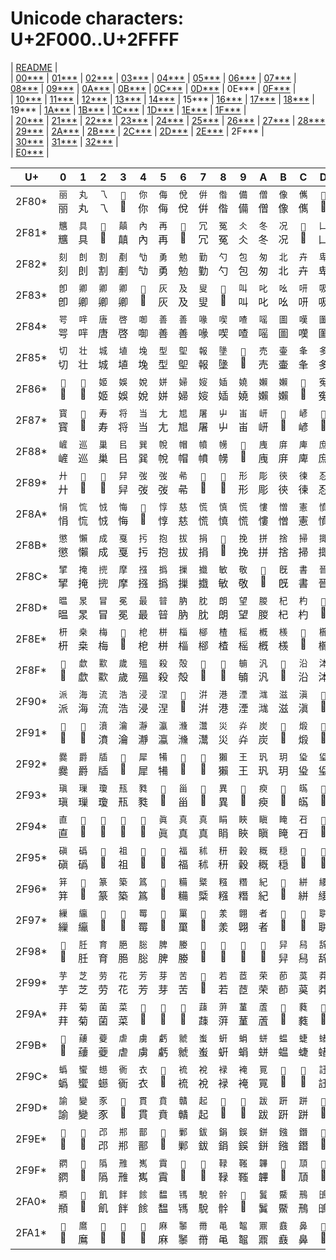 # Unicode characters: U+2F000..U+2FFFF

| [README](README.md) |\
| [00\*\*\*](00xxx.md) | [01\*\*\*](01xxx.md) | [02\*\*\*](02xxx.md) | [03\*\*\*](03xxx.md) | [04\*\*\*](04xxx.md) | [05\*\*\*](05xxx.md) | [06\*\*\*](06xxx.md) | [07\*\*\*](07xxx.md) | [08\*\*\*](08xxx.md) | [09\*\*\*](09xxx.md) | [0A\*\*\*](0Axxx.md) | [0B\*\*\*](0Bxxx.md) | [0C\*\*\*](0Cxxx.md) | [0D\*\*\*](0Dxxx.md) | 0E\*\*\* | [0F\*\*\*](0Fxxx.md) |\
| [10\*\*\*](10xxx.md) | [11\*\*\*](11xxx.md) | [12\*\*\*](12xxx.md) | [13\*\*\*](13xxx.md) | [14\*\*\*](14xxx.md) | 15\*\*\* | [16\*\*\*](16xxx.md) | [17\*\*\*](17xxx.md) | [18\*\*\*](18xxx.md) | 19\*\*\* | [1A\*\*\*](1Axxx.md) | [1B\*\*\*](1Bxxx.md) | [1C\*\*\*](1Cxxx.md) | [1D\*\*\*](1Dxxx.md) | [1E\*\*\*](1Exxx.md) | [1F\*\*\*](1Fxxx.md) |\
| [20\*\*\*](20xxx.md) | [21\*\*\*](21xxx.md) | [22\*\*\*](22xxx.md) | [23\*\*\*](23xxx.md) | [24\*\*\*](24xxx.md) | [25\*\*\*](25xxx.md) | [26\*\*\*](26xxx.md) | [27\*\*\*](27xxx.md) | [28\*\*\*](28xxx.md) | [29\*\*\*](29xxx.md) | [2A\*\*\*](2Axxx.md) | [2B\*\*\*](2Bxxx.md) | [2C\*\*\*](2Cxxx.md) | [2D\*\*\*](2Dxxx.md) | [2E\*\*\*](2Exxx.md) | 2F\*\*\* |\
| [30\*\*\*](30xxx.md) | [31\*\*\*](31xxx.md) | [32\*\*\*](32xxx.md) |\
| [E0\*\*\*](E0xxx.md) |

| U+ | 0 | 1 | 2 | 3 | 4 | 5 | 6 | 7 | 8 | 9 | A | B | C | D | E | F |
| - | :-: | :-: | :-: | :-: | :-: | :-: | :-: | :-: | :-: | :-: | :-: | :-: | :-: | :-: | :-: | :-: |
| 2F80\* | <span id="2F800" title="U+2F800 CJK COMPATIBILITY IDEOGRAPH-2F800, Lo">`丽`<br>丽</span> | <span id="2F801" title="U+2F801 CJK COMPATIBILITY IDEOGRAPH-2F801, Lo">`丸`<br>丸</span> | <span id="2F802" title="U+2F802 CJK COMPATIBILITY IDEOGRAPH-2F802, Lo">`乁`<br>乁</span> | <span id="2F803" title="U+2F803 CJK COMPATIBILITY IDEOGRAPH-2F803, Lo">`𠄢`<br>𠄢</span> | <span id="2F804" title="U+2F804 CJK COMPATIBILITY IDEOGRAPH-2F804, Lo">`你`<br>你</span> | <span id="2F805" title="U+2F805 CJK COMPATIBILITY IDEOGRAPH-2F805, Lo">`侮`<br>侮</span> | <span id="2F806" title="U+2F806 CJK COMPATIBILITY IDEOGRAPH-2F806, Lo">`侻`<br>侻</span> | <span id="2F807" title="U+2F807 CJK COMPATIBILITY IDEOGRAPH-2F807, Lo">`倂`<br>倂</span> | <span id="2F808" title="U+2F808 CJK COMPATIBILITY IDEOGRAPH-2F808, Lo">`偺`<br>偺</span> | <span id="2F809" title="U+2F809 CJK COMPATIBILITY IDEOGRAPH-2F809, Lo">`備`<br>備</span> | <span id="2F80A" title="U+2F80A CJK COMPATIBILITY IDEOGRAPH-2F80A, Lo">`僧`<br>僧</span> | <span id="2F80B" title="U+2F80B CJK COMPATIBILITY IDEOGRAPH-2F80B, Lo">`像`<br>像</span> | <span id="2F80C" title="U+2F80C CJK COMPATIBILITY IDEOGRAPH-2F80C, Lo">`㒞`<br>㒞</span> | <span id="2F80D" title="U+2F80D CJK COMPATIBILITY IDEOGRAPH-2F80D, Lo">`𠘺`<br>𠘺</span> | <span id="2F80E" title="U+2F80E CJK COMPATIBILITY IDEOGRAPH-2F80E, Lo">`免`<br>免</span> | <span id="2F80F" title="U+2F80F CJK COMPATIBILITY IDEOGRAPH-2F80F, Lo">`兔`<br>兔</span> |
| 2F81\* | <span id="2F810" title="U+2F810 CJK COMPATIBILITY IDEOGRAPH-2F810, Lo">`兤`<br>兤</span> | <span id="2F811" title="U+2F811 CJK COMPATIBILITY IDEOGRAPH-2F811, Lo">`具`<br>具</span> | <span id="2F812" title="U+2F812 CJK COMPATIBILITY IDEOGRAPH-2F812, Lo">`𠔜`<br>𠔜</span> | <span id="2F813" title="U+2F813 CJK COMPATIBILITY IDEOGRAPH-2F813, Lo">`㒹`<br>㒹</span> | <span id="2F814" title="U+2F814 CJK COMPATIBILITY IDEOGRAPH-2F814, Lo">`內`<br>內</span> | <span id="2F815" title="U+2F815 CJK COMPATIBILITY IDEOGRAPH-2F815, Lo">`再`<br>再</span> | <span id="2F816" title="U+2F816 CJK COMPATIBILITY IDEOGRAPH-2F816, Lo">`𠕋`<br>𠕋</span> | <span id="2F817" title="U+2F817 CJK COMPATIBILITY IDEOGRAPH-2F817, Lo">`冗`<br>冗</span> | <span id="2F818" title="U+2F818 CJK COMPATIBILITY IDEOGRAPH-2F818, Lo">`冤`<br>冤</span> | <span id="2F819" title="U+2F819 CJK COMPATIBILITY IDEOGRAPH-2F819, Lo">`仌`<br>仌</span> | <span id="2F81A" title="U+2F81A CJK COMPATIBILITY IDEOGRAPH-2F81A, Lo">`冬`<br>冬</span> | <span id="2F81B" title="U+2F81B CJK COMPATIBILITY IDEOGRAPH-2F81B, Lo">`况`<br>况</span> | <span id="2F81C" title="U+2F81C CJK COMPATIBILITY IDEOGRAPH-2F81C, Lo">`𩇟`<br>𩇟</span> | <span id="2F81D" title="U+2F81D CJK COMPATIBILITY IDEOGRAPH-2F81D, Lo">`凵`<br>凵</span> | <span id="2F81E" title="U+2F81E CJK COMPATIBILITY IDEOGRAPH-2F81E, Lo">`刃`<br>刃</span> | <span id="2F81F" title="U+2F81F CJK COMPATIBILITY IDEOGRAPH-2F81F, Lo">`㓟`<br>㓟</span> |
| 2F82\* | <span id="2F820" title="U+2F820 CJK COMPATIBILITY IDEOGRAPH-2F820, Lo">`刻`<br>刻</span> | <span id="2F821" title="U+2F821 CJK COMPATIBILITY IDEOGRAPH-2F821, Lo">`剆`<br>剆</span> | <span id="2F822" title="U+2F822 CJK COMPATIBILITY IDEOGRAPH-2F822, Lo">`割`<br>割</span> | <span id="2F823" title="U+2F823 CJK COMPATIBILITY IDEOGRAPH-2F823, Lo">`剷`<br>剷</span> | <span id="2F824" title="U+2F824 CJK COMPATIBILITY IDEOGRAPH-2F824, Lo">`㔕`<br>㔕</span> | <span id="2F825" title="U+2F825 CJK COMPATIBILITY IDEOGRAPH-2F825, Lo">`勇`<br>勇</span> | <span id="2F826" title="U+2F826 CJK COMPATIBILITY IDEOGRAPH-2F826, Lo">`勉`<br>勉</span> | <span id="2F827" title="U+2F827 CJK COMPATIBILITY IDEOGRAPH-2F827, Lo">`勤`<br>勤</span> | <span id="2F828" title="U+2F828 CJK COMPATIBILITY IDEOGRAPH-2F828, Lo">`勺`<br>勺</span> | <span id="2F829" title="U+2F829 CJK COMPATIBILITY IDEOGRAPH-2F829, Lo">`包`<br>包</span> | <span id="2F82A" title="U+2F82A CJK COMPATIBILITY IDEOGRAPH-2F82A, Lo">`匆`<br>匆</span> | <span id="2F82B" title="U+2F82B CJK COMPATIBILITY IDEOGRAPH-2F82B, Lo">`北`<br>北</span> | <span id="2F82C" title="U+2F82C CJK COMPATIBILITY IDEOGRAPH-2F82C, Lo">`卉`<br>卉</span> | <span id="2F82D" title="U+2F82D CJK COMPATIBILITY IDEOGRAPH-2F82D, Lo">`卑`<br>卑</span> | <span id="2F82E" title="U+2F82E CJK COMPATIBILITY IDEOGRAPH-2F82E, Lo">`博`<br>博</span> | <span id="2F82F" title="U+2F82F CJK COMPATIBILITY IDEOGRAPH-2F82F, Lo">`即`<br>即</span> |
| 2F83\* | <span id="2F830" title="U+2F830 CJK COMPATIBILITY IDEOGRAPH-2F830, Lo">`卽`<br>卽</span> | <span id="2F831" title="U+2F831 CJK COMPATIBILITY IDEOGRAPH-2F831, Lo">`卿`<br>卿</span> | <span id="2F832" title="U+2F832 CJK COMPATIBILITY IDEOGRAPH-2F832, Lo">`卿`<br>卿</span> | <span id="2F833" title="U+2F833 CJK COMPATIBILITY IDEOGRAPH-2F833, Lo">`卿`<br>卿</span> | <span id="2F834" title="U+2F834 CJK COMPATIBILITY IDEOGRAPH-2F834, Lo">`𠨬`<br>𠨬</span> | <span id="2F835" title="U+2F835 CJK COMPATIBILITY IDEOGRAPH-2F835, Lo">`灰`<br>灰</span> | <span id="2F836" title="U+2F836 CJK COMPATIBILITY IDEOGRAPH-2F836, Lo">`及`<br>及</span> | <span id="2F837" title="U+2F837 CJK COMPATIBILITY IDEOGRAPH-2F837, Lo">`叟`<br>叟</span> | <span id="2F838" title="U+2F838 CJK COMPATIBILITY IDEOGRAPH-2F838, Lo">`𠭣`<br>𠭣</span> | <span id="2F839" title="U+2F839 CJK COMPATIBILITY IDEOGRAPH-2F839, Lo">`叫`<br>叫</span> | <span id="2F83A" title="U+2F83A CJK COMPATIBILITY IDEOGRAPH-2F83A, Lo">`叱`<br>叱</span> | <span id="2F83B" title="U+2F83B CJK COMPATIBILITY IDEOGRAPH-2F83B, Lo">`吆`<br>吆</span> | <span id="2F83C" title="U+2F83C CJK COMPATIBILITY IDEOGRAPH-2F83C, Lo">`咞`<br>咞</span> | <span id="2F83D" title="U+2F83D CJK COMPATIBILITY IDEOGRAPH-2F83D, Lo">`吸`<br>吸</span> | <span id="2F83E" title="U+2F83E CJK COMPATIBILITY IDEOGRAPH-2F83E, Lo">`呈`<br>呈</span> | <span id="2F83F" title="U+2F83F CJK COMPATIBILITY IDEOGRAPH-2F83F, Lo">`周`<br>周</span> |
| 2F84\* | <span id="2F840" title="U+2F840 CJK COMPATIBILITY IDEOGRAPH-2F840, Lo">`咢`<br>咢</span> | <span id="2F841" title="U+2F841 CJK COMPATIBILITY IDEOGRAPH-2F841, Lo">`哶`<br>哶</span> | <span id="2F842" title="U+2F842 CJK COMPATIBILITY IDEOGRAPH-2F842, Lo">`唐`<br>唐</span> | <span id="2F843" title="U+2F843 CJK COMPATIBILITY IDEOGRAPH-2F843, Lo">`啓`<br>啓</span> | <span id="2F844" title="U+2F844 CJK COMPATIBILITY IDEOGRAPH-2F844, Lo">`啣`<br>啣</span> | <span id="2F845" title="U+2F845 CJK COMPATIBILITY IDEOGRAPH-2F845, Lo">`善`<br>善</span> | <span id="2F846" title="U+2F846 CJK COMPATIBILITY IDEOGRAPH-2F846, Lo">`善`<br>善</span> | <span id="2F847" title="U+2F847 CJK COMPATIBILITY IDEOGRAPH-2F847, Lo">`喙`<br>喙</span> | <span id="2F848" title="U+2F848 CJK COMPATIBILITY IDEOGRAPH-2F848, Lo">`喫`<br>喫</span> | <span id="2F849" title="U+2F849 CJK COMPATIBILITY IDEOGRAPH-2F849, Lo">`喳`<br>喳</span> | <span id="2F84A" title="U+2F84A CJK COMPATIBILITY IDEOGRAPH-2F84A, Lo">`嗂`<br>嗂</span> | <span id="2F84B" title="U+2F84B CJK COMPATIBILITY IDEOGRAPH-2F84B, Lo">`圖`<br>圖</span> | <span id="2F84C" title="U+2F84C CJK COMPATIBILITY IDEOGRAPH-2F84C, Lo">`嘆`<br>嘆</span> | <span id="2F84D" title="U+2F84D CJK COMPATIBILITY IDEOGRAPH-2F84D, Lo">`圗`<br>圗</span> | <span id="2F84E" title="U+2F84E CJK COMPATIBILITY IDEOGRAPH-2F84E, Lo">`噑`<br>噑</span> | <span id="2F84F" title="U+2F84F CJK COMPATIBILITY IDEOGRAPH-2F84F, Lo">`噴`<br>噴</span> |
| 2F85\* | <span id="2F850" title="U+2F850 CJK COMPATIBILITY IDEOGRAPH-2F850, Lo">`切`<br>切</span> | <span id="2F851" title="U+2F851 CJK COMPATIBILITY IDEOGRAPH-2F851, Lo">`壮`<br>壮</span> | <span id="2F852" title="U+2F852 CJK COMPATIBILITY IDEOGRAPH-2F852, Lo">`城`<br>城</span> | <span id="2F853" title="U+2F853 CJK COMPATIBILITY IDEOGRAPH-2F853, Lo">`埴`<br>埴</span> | <span id="2F854" title="U+2F854 CJK COMPATIBILITY IDEOGRAPH-2F854, Lo">`堍`<br>堍</span> | <span id="2F855" title="U+2F855 CJK COMPATIBILITY IDEOGRAPH-2F855, Lo">`型`<br>型</span> | <span id="2F856" title="U+2F856 CJK COMPATIBILITY IDEOGRAPH-2F856, Lo">`堲`<br>堲</span> | <span id="2F857" title="U+2F857 CJK COMPATIBILITY IDEOGRAPH-2F857, Lo">`報`<br>報</span> | <span id="2F858" title="U+2F858 CJK COMPATIBILITY IDEOGRAPH-2F858, Lo">`墬`<br>墬</span> | <span id="2F859" title="U+2F859 CJK COMPATIBILITY IDEOGRAPH-2F859, Lo">`𡓤`<br>𡓤</span> | <span id="2F85A" title="U+2F85A CJK COMPATIBILITY IDEOGRAPH-2F85A, Lo">`売`<br>売</span> | <span id="2F85B" title="U+2F85B CJK COMPATIBILITY IDEOGRAPH-2F85B, Lo">`壷`<br>壷</span> | <span id="2F85C" title="U+2F85C CJK COMPATIBILITY IDEOGRAPH-2F85C, Lo">`夆`<br>夆</span> | <span id="2F85D" title="U+2F85D CJK COMPATIBILITY IDEOGRAPH-2F85D, Lo">`多`<br>多</span> | <span id="2F85E" title="U+2F85E CJK COMPATIBILITY IDEOGRAPH-2F85E, Lo">`夢`<br>夢</span> | <span id="2F85F" title="U+2F85F CJK COMPATIBILITY IDEOGRAPH-2F85F, Lo">`奢`<br>奢</span> |
| 2F86\* | <span id="2F860" title="U+2F860 CJK COMPATIBILITY IDEOGRAPH-2F860, Lo">`𡚨`<br>𡚨</span> | <span id="2F861" title="U+2F861 CJK COMPATIBILITY IDEOGRAPH-2F861, Lo">`𡛪`<br>𡛪</span> | <span id="2F862" title="U+2F862 CJK COMPATIBILITY IDEOGRAPH-2F862, Lo">`姬`<br>姬</span> | <span id="2F863" title="U+2F863 CJK COMPATIBILITY IDEOGRAPH-2F863, Lo">`娛`<br>娛</span> | <span id="2F864" title="U+2F864 CJK COMPATIBILITY IDEOGRAPH-2F864, Lo">`娧`<br>娧</span> | <span id="2F865" title="U+2F865 CJK COMPATIBILITY IDEOGRAPH-2F865, Lo">`姘`<br>姘</span> | <span id="2F866" title="U+2F866 CJK COMPATIBILITY IDEOGRAPH-2F866, Lo">`婦`<br>婦</span> | <span id="2F867" title="U+2F867 CJK COMPATIBILITY IDEOGRAPH-2F867, Lo">`㛮`<br>㛮</span> | <span id="2F868" title="U+2F868 CJK COMPATIBILITY IDEOGRAPH-2F868, Lo">`㛼`<br>㛼</span> | <span id="2F869" title="U+2F869 CJK COMPATIBILITY IDEOGRAPH-2F869, Lo">`嬈`<br>嬈</span> | <span id="2F86A" title="U+2F86A CJK COMPATIBILITY IDEOGRAPH-2F86A, Lo">`嬾`<br>嬾</span> | <span id="2F86B" title="U+2F86B CJK COMPATIBILITY IDEOGRAPH-2F86B, Lo">`嬾`<br>嬾</span> | <span id="2F86C" title="U+2F86C CJK COMPATIBILITY IDEOGRAPH-2F86C, Lo">`𡧈`<br>𡧈</span> | <span id="2F86D" title="U+2F86D CJK COMPATIBILITY IDEOGRAPH-2F86D, Lo">`寃`<br>寃</span> | <span id="2F86E" title="U+2F86E CJK COMPATIBILITY IDEOGRAPH-2F86E, Lo">`寘`<br>寘</span> | <span id="2F86F" title="U+2F86F CJK COMPATIBILITY IDEOGRAPH-2F86F, Lo">`寧`<br>寧</span> |
| 2F87\* | <span id="2F870" title="U+2F870 CJK COMPATIBILITY IDEOGRAPH-2F870, Lo">`寳`<br>寳</span> | <span id="2F871" title="U+2F871 CJK COMPATIBILITY IDEOGRAPH-2F871, Lo">`𡬘`<br>𡬘</span> | <span id="2F872" title="U+2F872 CJK COMPATIBILITY IDEOGRAPH-2F872, Lo">`寿`<br>寿</span> | <span id="2F873" title="U+2F873 CJK COMPATIBILITY IDEOGRAPH-2F873, Lo">`将`<br>将</span> | <span id="2F874" title="U+2F874 CJK COMPATIBILITY IDEOGRAPH-2F874, Lo">`当`<br>当</span> | <span id="2F875" title="U+2F875 CJK COMPATIBILITY IDEOGRAPH-2F875, Lo">`尢`<br>尢</span> | <span id="2F876" title="U+2F876 CJK COMPATIBILITY IDEOGRAPH-2F876, Lo">`㞁`<br>㞁</span> | <span id="2F877" title="U+2F877 CJK COMPATIBILITY IDEOGRAPH-2F877, Lo">`屠`<br>屠</span> | <span id="2F878" title="U+2F878 CJK COMPATIBILITY IDEOGRAPH-2F878, Lo">`屮`<br>屮</span> | <span id="2F879" title="U+2F879 CJK COMPATIBILITY IDEOGRAPH-2F879, Lo">`峀`<br>峀</span> | <span id="2F87A" title="U+2F87A CJK COMPATIBILITY IDEOGRAPH-2F87A, Lo">`岍`<br>岍</span> | <span id="2F87B" title="U+2F87B CJK COMPATIBILITY IDEOGRAPH-2F87B, Lo">`𡷤`<br>𡷤</span> | <span id="2F87C" title="U+2F87C CJK COMPATIBILITY IDEOGRAPH-2F87C, Lo">`嵃`<br>嵃</span> | <span id="2F87D" title="U+2F87D CJK COMPATIBILITY IDEOGRAPH-2F87D, Lo">`𡷦`<br>𡷦</span> | <span id="2F87E" title="U+2F87E CJK COMPATIBILITY IDEOGRAPH-2F87E, Lo">`嵮`<br>嵮</span> | <span id="2F87F" title="U+2F87F CJK COMPATIBILITY IDEOGRAPH-2F87F, Lo">`嵫`<br>嵫</span> |
| 2F88\* | <span id="2F880" title="U+2F880 CJK COMPATIBILITY IDEOGRAPH-2F880, Lo">`嵼`<br>嵼</span> | <span id="2F881" title="U+2F881 CJK COMPATIBILITY IDEOGRAPH-2F881, Lo">`巡`<br>巡</span> | <span id="2F882" title="U+2F882 CJK COMPATIBILITY IDEOGRAPH-2F882, Lo">`巢`<br>巢</span> | <span id="2F883" title="U+2F883 CJK COMPATIBILITY IDEOGRAPH-2F883, Lo">`㠯`<br>㠯</span> | <span id="2F884" title="U+2F884 CJK COMPATIBILITY IDEOGRAPH-2F884, Lo">`巽`<br>巽</span> | <span id="2F885" title="U+2F885 CJK COMPATIBILITY IDEOGRAPH-2F885, Lo">`帨`<br>帨</span> | <span id="2F886" title="U+2F886 CJK COMPATIBILITY IDEOGRAPH-2F886, Lo">`帽`<br>帽</span> | <span id="2F887" title="U+2F887 CJK COMPATIBILITY IDEOGRAPH-2F887, Lo">`幩`<br>幩</span> | <span id="2F888" title="U+2F888 CJK COMPATIBILITY IDEOGRAPH-2F888, Lo">`㡢`<br>㡢</span> | <span id="2F889" title="U+2F889 CJK COMPATIBILITY IDEOGRAPH-2F889, Lo">`𢆃`<br>𢆃</span> | <span id="2F88A" title="U+2F88A CJK COMPATIBILITY IDEOGRAPH-2F88A, Lo">`㡼`<br>㡼</span> | <span id="2F88B" title="U+2F88B CJK COMPATIBILITY IDEOGRAPH-2F88B, Lo">`庰`<br>庰</span> | <span id="2F88C" title="U+2F88C CJK COMPATIBILITY IDEOGRAPH-2F88C, Lo">`庳`<br>庳</span> | <span id="2F88D" title="U+2F88D CJK COMPATIBILITY IDEOGRAPH-2F88D, Lo">`庶`<br>庶</span> | <span id="2F88E" title="U+2F88E CJK COMPATIBILITY IDEOGRAPH-2F88E, Lo">`廊`<br>廊</span> | <span id="2F88F" title="U+2F88F CJK COMPATIBILITY IDEOGRAPH-2F88F, Lo">`𪎒`<br>𪎒</span> |
| 2F89\* | <span id="2F890" title="U+2F890 CJK COMPATIBILITY IDEOGRAPH-2F890, Lo">`廾`<br>廾</span> | <span id="2F891" title="U+2F891 CJK COMPATIBILITY IDEOGRAPH-2F891, Lo">`𢌱`<br>𢌱</span> | <span id="2F892" title="U+2F892 CJK COMPATIBILITY IDEOGRAPH-2F892, Lo">`𢌱`<br>𢌱</span> | <span id="2F893" title="U+2F893 CJK COMPATIBILITY IDEOGRAPH-2F893, Lo">`舁`<br>舁</span> | <span id="2F894" title="U+2F894 CJK COMPATIBILITY IDEOGRAPH-2F894, Lo">`弢`<br>弢</span> | <span id="2F895" title="U+2F895 CJK COMPATIBILITY IDEOGRAPH-2F895, Lo">`弢`<br>弢</span> | <span id="2F896" title="U+2F896 CJK COMPATIBILITY IDEOGRAPH-2F896, Lo">`㣇`<br>㣇</span> | <span id="2F897" title="U+2F897 CJK COMPATIBILITY IDEOGRAPH-2F897, Lo">`𣊸`<br>𣊸</span> | <span id="2F898" title="U+2F898 CJK COMPATIBILITY IDEOGRAPH-2F898, Lo">`𦇚`<br>𦇚</span> | <span id="2F899" title="U+2F899 CJK COMPATIBILITY IDEOGRAPH-2F899, Lo">`形`<br>形</span> | <span id="2F89A" title="U+2F89A CJK COMPATIBILITY IDEOGRAPH-2F89A, Lo">`彫`<br>彫</span> | <span id="2F89B" title="U+2F89B CJK COMPATIBILITY IDEOGRAPH-2F89B, Lo">`㣣`<br>㣣</span> | <span id="2F89C" title="U+2F89C CJK COMPATIBILITY IDEOGRAPH-2F89C, Lo">`徚`<br>徚</span> | <span id="2F89D" title="U+2F89D CJK COMPATIBILITY IDEOGRAPH-2F89D, Lo">`忍`<br>忍</span> | <span id="2F89E" title="U+2F89E CJK COMPATIBILITY IDEOGRAPH-2F89E, Lo">`志`<br>志</span> | <span id="2F89F" title="U+2F89F CJK COMPATIBILITY IDEOGRAPH-2F89F, Lo">`忹`<br>忹</span> |
| 2F8A\* | <span id="2F8A0" title="U+2F8A0 CJK COMPATIBILITY IDEOGRAPH-2F8A0, Lo">`悁`<br>悁</span> | <span id="2F8A1" title="U+2F8A1 CJK COMPATIBILITY IDEOGRAPH-2F8A1, Lo">`㤺`<br>㤺</span> | <span id="2F8A2" title="U+2F8A2 CJK COMPATIBILITY IDEOGRAPH-2F8A2, Lo">`㤜`<br>㤜</span> | <span id="2F8A3" title="U+2F8A3 CJK COMPATIBILITY IDEOGRAPH-2F8A3, Lo">`悔`<br>悔</span> | <span id="2F8A4" title="U+2F8A4 CJK COMPATIBILITY IDEOGRAPH-2F8A4, Lo">`𢛔`<br>𢛔</span> | <span id="2F8A5" title="U+2F8A5 CJK COMPATIBILITY IDEOGRAPH-2F8A5, Lo">`惇`<br>惇</span> | <span id="2F8A6" title="U+2F8A6 CJK COMPATIBILITY IDEOGRAPH-2F8A6, Lo">`慈`<br>慈</span> | <span id="2F8A7" title="U+2F8A7 CJK COMPATIBILITY IDEOGRAPH-2F8A7, Lo">`慌`<br>慌</span> | <span id="2F8A8" title="U+2F8A8 CJK COMPATIBILITY IDEOGRAPH-2F8A8, Lo">`慎`<br>慎</span> | <span id="2F8A9" title="U+2F8A9 CJK COMPATIBILITY IDEOGRAPH-2F8A9, Lo">`慌`<br>慌</span> | <span id="2F8AA" title="U+2F8AA CJK COMPATIBILITY IDEOGRAPH-2F8AA, Lo">`慺`<br>慺</span> | <span id="2F8AB" title="U+2F8AB CJK COMPATIBILITY IDEOGRAPH-2F8AB, Lo">`憎`<br>憎</span> | <span id="2F8AC" title="U+2F8AC CJK COMPATIBILITY IDEOGRAPH-2F8AC, Lo">`憲`<br>憲</span> | <span id="2F8AD" title="U+2F8AD CJK COMPATIBILITY IDEOGRAPH-2F8AD, Lo">`憤`<br>憤</span> | <span id="2F8AE" title="U+2F8AE CJK COMPATIBILITY IDEOGRAPH-2F8AE, Lo">`憯`<br>憯</span> | <span id="2F8AF" title="U+2F8AF CJK COMPATIBILITY IDEOGRAPH-2F8AF, Lo">`懞`<br>懞</span> |
| 2F8B\* | <span id="2F8B0" title="U+2F8B0 CJK COMPATIBILITY IDEOGRAPH-2F8B0, Lo">`懲`<br>懲</span> | <span id="2F8B1" title="U+2F8B1 CJK COMPATIBILITY IDEOGRAPH-2F8B1, Lo">`懶`<br>懶</span> | <span id="2F8B2" title="U+2F8B2 CJK COMPATIBILITY IDEOGRAPH-2F8B2, Lo">`成`<br>成</span> | <span id="2F8B3" title="U+2F8B3 CJK COMPATIBILITY IDEOGRAPH-2F8B3, Lo">`戛`<br>戛</span> | <span id="2F8B4" title="U+2F8B4 CJK COMPATIBILITY IDEOGRAPH-2F8B4, Lo">`扝`<br>扝</span> | <span id="2F8B5" title="U+2F8B5 CJK COMPATIBILITY IDEOGRAPH-2F8B5, Lo">`抱`<br>抱</span> | <span id="2F8B6" title="U+2F8B6 CJK COMPATIBILITY IDEOGRAPH-2F8B6, Lo">`拔`<br>拔</span> | <span id="2F8B7" title="U+2F8B7 CJK COMPATIBILITY IDEOGRAPH-2F8B7, Lo">`捐`<br>捐</span> | <span id="2F8B8" title="U+2F8B8 CJK COMPATIBILITY IDEOGRAPH-2F8B8, Lo">`𢬌`<br>𢬌</span> | <span id="2F8B9" title="U+2F8B9 CJK COMPATIBILITY IDEOGRAPH-2F8B9, Lo">`挽`<br>挽</span> | <span id="2F8BA" title="U+2F8BA CJK COMPATIBILITY IDEOGRAPH-2F8BA, Lo">`拼`<br>拼</span> | <span id="2F8BB" title="U+2F8BB CJK COMPATIBILITY IDEOGRAPH-2F8BB, Lo">`捨`<br>捨</span> | <span id="2F8BC" title="U+2F8BC CJK COMPATIBILITY IDEOGRAPH-2F8BC, Lo">`掃`<br>掃</span> | <span id="2F8BD" title="U+2F8BD CJK COMPATIBILITY IDEOGRAPH-2F8BD, Lo">`揤`<br>揤</span> | <span id="2F8BE" title="U+2F8BE CJK COMPATIBILITY IDEOGRAPH-2F8BE, Lo">`𢯱`<br>𢯱</span> | <span id="2F8BF" title="U+2F8BF CJK COMPATIBILITY IDEOGRAPH-2F8BF, Lo">`搢`<br>搢</span> |
| 2F8C\* | <span id="2F8C0" title="U+2F8C0 CJK COMPATIBILITY IDEOGRAPH-2F8C0, Lo">`揅`<br>揅</span> | <span id="2F8C1" title="U+2F8C1 CJK COMPATIBILITY IDEOGRAPH-2F8C1, Lo">`掩`<br>掩</span> | <span id="2F8C2" title="U+2F8C2 CJK COMPATIBILITY IDEOGRAPH-2F8C2, Lo">`㨮`<br>㨮</span> | <span id="2F8C3" title="U+2F8C3 CJK COMPATIBILITY IDEOGRAPH-2F8C3, Lo">`摩`<br>摩</span> | <span id="2F8C4" title="U+2F8C4 CJK COMPATIBILITY IDEOGRAPH-2F8C4, Lo">`摾`<br>摾</span> | <span id="2F8C5" title="U+2F8C5 CJK COMPATIBILITY IDEOGRAPH-2F8C5, Lo">`撝`<br>撝</span> | <span id="2F8C6" title="U+2F8C6 CJK COMPATIBILITY IDEOGRAPH-2F8C6, Lo">`摷`<br>摷</span> | <span id="2F8C7" title="U+2F8C7 CJK COMPATIBILITY IDEOGRAPH-2F8C7, Lo">`㩬`<br>㩬</span> | <span id="2F8C8" title="U+2F8C8 CJK COMPATIBILITY IDEOGRAPH-2F8C8, Lo">`敏`<br>敏</span> | <span id="2F8C9" title="U+2F8C9 CJK COMPATIBILITY IDEOGRAPH-2F8C9, Lo">`敬`<br>敬</span> | <span id="2F8CA" title="U+2F8CA CJK COMPATIBILITY IDEOGRAPH-2F8CA, Lo">`𣀊`<br>𣀊</span> | <span id="2F8CB" title="U+2F8CB CJK COMPATIBILITY IDEOGRAPH-2F8CB, Lo">`旣`<br>旣</span> | <span id="2F8CC" title="U+2F8CC CJK COMPATIBILITY IDEOGRAPH-2F8CC, Lo">`書`<br>書</span> | <span id="2F8CD" title="U+2F8CD CJK COMPATIBILITY IDEOGRAPH-2F8CD, Lo">`晉`<br>晉</span> | <span id="2F8CE" title="U+2F8CE CJK COMPATIBILITY IDEOGRAPH-2F8CE, Lo">`㬙`<br>㬙</span> | <span id="2F8CF" title="U+2F8CF CJK COMPATIBILITY IDEOGRAPH-2F8CF, Lo">`暑`<br>暑</span> |
| 2F8D\* | <span id="2F8D0" title="U+2F8D0 CJK COMPATIBILITY IDEOGRAPH-2F8D0, Lo">`㬈`<br>㬈</span> | <span id="2F8D1" title="U+2F8D1 CJK COMPATIBILITY IDEOGRAPH-2F8D1, Lo">`㫤`<br>㫤</span> | <span id="2F8D2" title="U+2F8D2 CJK COMPATIBILITY IDEOGRAPH-2F8D2, Lo">`冒`<br>冒</span> | <span id="2F8D3" title="U+2F8D3 CJK COMPATIBILITY IDEOGRAPH-2F8D3, Lo">`冕`<br>冕</span> | <span id="2F8D4" title="U+2F8D4 CJK COMPATIBILITY IDEOGRAPH-2F8D4, Lo">`最`<br>最</span> | <span id="2F8D5" title="U+2F8D5 CJK COMPATIBILITY IDEOGRAPH-2F8D5, Lo">`暜`<br>暜</span> | <span id="2F8D6" title="U+2F8D6 CJK COMPATIBILITY IDEOGRAPH-2F8D6, Lo">`肭`<br>肭</span> | <span id="2F8D7" title="U+2F8D7 CJK COMPATIBILITY IDEOGRAPH-2F8D7, Lo">`䏙`<br>䏙</span> | <span id="2F8D8" title="U+2F8D8 CJK COMPATIBILITY IDEOGRAPH-2F8D8, Lo">`朗`<br>朗</span> | <span id="2F8D9" title="U+2F8D9 CJK COMPATIBILITY IDEOGRAPH-2F8D9, Lo">`望`<br>望</span> | <span id="2F8DA" title="U+2F8DA CJK COMPATIBILITY IDEOGRAPH-2F8DA, Lo">`朡`<br>朡</span> | <span id="2F8DB" title="U+2F8DB CJK COMPATIBILITY IDEOGRAPH-2F8DB, Lo">`杞`<br>杞</span> | <span id="2F8DC" title="U+2F8DC CJK COMPATIBILITY IDEOGRAPH-2F8DC, Lo">`杓`<br>杓</span> | <span id="2F8DD" title="U+2F8DD CJK COMPATIBILITY IDEOGRAPH-2F8DD, Lo">`𣏃`<br>𣏃</span> | <span id="2F8DE" title="U+2F8DE CJK COMPATIBILITY IDEOGRAPH-2F8DE, Lo">`㭉`<br>㭉</span> | <span id="2F8DF" title="U+2F8DF CJK COMPATIBILITY IDEOGRAPH-2F8DF, Lo">`柺`<br>柺</span> |
| 2F8E\* | <span id="2F8E0" title="U+2F8E0 CJK COMPATIBILITY IDEOGRAPH-2F8E0, Lo">`枅`<br>枅</span> | <span id="2F8E1" title="U+2F8E1 CJK COMPATIBILITY IDEOGRAPH-2F8E1, Lo">`桒`<br>桒</span> | <span id="2F8E2" title="U+2F8E2 CJK COMPATIBILITY IDEOGRAPH-2F8E2, Lo">`梅`<br>梅</span> | <span id="2F8E3" title="U+2F8E3 CJK COMPATIBILITY IDEOGRAPH-2F8E3, Lo">`𣑭`<br>𣑭</span> | <span id="2F8E4" title="U+2F8E4 CJK COMPATIBILITY IDEOGRAPH-2F8E4, Lo">`梎`<br>梎</span> | <span id="2F8E5" title="U+2F8E5 CJK COMPATIBILITY IDEOGRAPH-2F8E5, Lo">`栟`<br>栟</span> | <span id="2F8E6" title="U+2F8E6 CJK COMPATIBILITY IDEOGRAPH-2F8E6, Lo">`椔`<br>椔</span> | <span id="2F8E7" title="U+2F8E7 CJK COMPATIBILITY IDEOGRAPH-2F8E7, Lo">`㮝`<br>㮝</span> | <span id="2F8E8" title="U+2F8E8 CJK COMPATIBILITY IDEOGRAPH-2F8E8, Lo">`楂`<br>楂</span> | <span id="2F8E9" title="U+2F8E9 CJK COMPATIBILITY IDEOGRAPH-2F8E9, Lo">`榣`<br>榣</span> | <span id="2F8EA" title="U+2F8EA CJK COMPATIBILITY IDEOGRAPH-2F8EA, Lo">`槪`<br>槪</span> | <span id="2F8EB" title="U+2F8EB CJK COMPATIBILITY IDEOGRAPH-2F8EB, Lo">`檨`<br>檨</span> | <span id="2F8EC" title="U+2F8EC CJK COMPATIBILITY IDEOGRAPH-2F8EC, Lo">`𣚣`<br>𣚣</span> | <span id="2F8ED" title="U+2F8ED CJK COMPATIBILITY IDEOGRAPH-2F8ED, Lo">`櫛`<br>櫛</span> | <span id="2F8EE" title="U+2F8EE CJK COMPATIBILITY IDEOGRAPH-2F8EE, Lo">`㰘`<br>㰘</span> | <span id="2F8EF" title="U+2F8EF CJK COMPATIBILITY IDEOGRAPH-2F8EF, Lo">`次`<br>次</span> |
| 2F8F\* | <span id="2F8F0" title="U+2F8F0 CJK COMPATIBILITY IDEOGRAPH-2F8F0, Lo">`𣢧`<br>𣢧</span> | <span id="2F8F1" title="U+2F8F1 CJK COMPATIBILITY IDEOGRAPH-2F8F1, Lo">`歔`<br>歔</span> | <span id="2F8F2" title="U+2F8F2 CJK COMPATIBILITY IDEOGRAPH-2F8F2, Lo">`㱎`<br>㱎</span> | <span id="2F8F3" title="U+2F8F3 CJK COMPATIBILITY IDEOGRAPH-2F8F3, Lo">`歲`<br>歲</span> | <span id="2F8F4" title="U+2F8F4 CJK COMPATIBILITY IDEOGRAPH-2F8F4, Lo">`殟`<br>殟</span> | <span id="2F8F5" title="U+2F8F5 CJK COMPATIBILITY IDEOGRAPH-2F8F5, Lo">`殺`<br>殺</span> | <span id="2F8F6" title="U+2F8F6 CJK COMPATIBILITY IDEOGRAPH-2F8F6, Lo">`殻`<br>殻</span> | <span id="2F8F7" title="U+2F8F7 CJK COMPATIBILITY IDEOGRAPH-2F8F7, Lo">`𣪍`<br>𣪍</span> | <span id="2F8F8" title="U+2F8F8 CJK COMPATIBILITY IDEOGRAPH-2F8F8, Lo">`𡴋`<br>𡴋</span> | <span id="2F8F9" title="U+2F8F9 CJK COMPATIBILITY IDEOGRAPH-2F8F9, Lo">`𣫺`<br>𣫺</span> | <span id="2F8FA" title="U+2F8FA CJK COMPATIBILITY IDEOGRAPH-2F8FA, Lo">`汎`<br>汎</span> | <span id="2F8FB" title="U+2F8FB CJK COMPATIBILITY IDEOGRAPH-2F8FB, Lo">`𣲼`<br>𣲼</span> | <span id="2F8FC" title="U+2F8FC CJK COMPATIBILITY IDEOGRAPH-2F8FC, Lo">`沿`<br>沿</span> | <span id="2F8FD" title="U+2F8FD CJK COMPATIBILITY IDEOGRAPH-2F8FD, Lo">`泍`<br>泍</span> | <span id="2F8FE" title="U+2F8FE CJK COMPATIBILITY IDEOGRAPH-2F8FE, Lo">`汧`<br>汧</span> | <span id="2F8FF" title="U+2F8FF CJK COMPATIBILITY IDEOGRAPH-2F8FF, Lo">`洖`<br>洖</span> |
| 2F90\* | <span id="2F900" title="U+2F900 CJK COMPATIBILITY IDEOGRAPH-2F900, Lo">`派`<br>派</span> | <span id="2F901" title="U+2F901 CJK COMPATIBILITY IDEOGRAPH-2F901, Lo">`海`<br>海</span> | <span id="2F902" title="U+2F902 CJK COMPATIBILITY IDEOGRAPH-2F902, Lo">`流`<br>流</span> | <span id="2F903" title="U+2F903 CJK COMPATIBILITY IDEOGRAPH-2F903, Lo">`浩`<br>浩</span> | <span id="2F904" title="U+2F904 CJK COMPATIBILITY IDEOGRAPH-2F904, Lo">`浸`<br>浸</span> | <span id="2F905" title="U+2F905 CJK COMPATIBILITY IDEOGRAPH-2F905, Lo">`涅`<br>涅</span> | <span id="2F906" title="U+2F906 CJK COMPATIBILITY IDEOGRAPH-2F906, Lo">`𣴞`<br>𣴞</span> | <span id="2F907" title="U+2F907 CJK COMPATIBILITY IDEOGRAPH-2F907, Lo">`洴`<br>洴</span> | <span id="2F908" title="U+2F908 CJK COMPATIBILITY IDEOGRAPH-2F908, Lo">`港`<br>港</span> | <span id="2F909" title="U+2F909 CJK COMPATIBILITY IDEOGRAPH-2F909, Lo">`湮`<br>湮</span> | <span id="2F90A" title="U+2F90A CJK COMPATIBILITY IDEOGRAPH-2F90A, Lo">`㴳`<br>㴳</span> | <span id="2F90B" title="U+2F90B CJK COMPATIBILITY IDEOGRAPH-2F90B, Lo">`滋`<br>滋</span> | <span id="2F90C" title="U+2F90C CJK COMPATIBILITY IDEOGRAPH-2F90C, Lo">`滇`<br>滇</span> | <span id="2F90D" title="U+2F90D CJK COMPATIBILITY IDEOGRAPH-2F90D, Lo">`𣻑`<br>𣻑</span> | <span id="2F90E" title="U+2F90E CJK COMPATIBILITY IDEOGRAPH-2F90E, Lo">`淹`<br>淹</span> | <span id="2F90F" title="U+2F90F CJK COMPATIBILITY IDEOGRAPH-2F90F, Lo">`潮`<br>潮</span> |
| 2F91\* | <span id="2F910" title="U+2F910 CJK COMPATIBILITY IDEOGRAPH-2F910, Lo">`𣽞`<br>𣽞</span> | <span id="2F911" title="U+2F911 CJK COMPATIBILITY IDEOGRAPH-2F911, Lo">`𣾎`<br>𣾎</span> | <span id="2F912" title="U+2F912 CJK COMPATIBILITY IDEOGRAPH-2F912, Lo">`濆`<br>濆</span> | <span id="2F913" title="U+2F913 CJK COMPATIBILITY IDEOGRAPH-2F913, Lo">`瀹`<br>瀹</span> | <span id="2F914" title="U+2F914 CJK COMPATIBILITY IDEOGRAPH-2F914, Lo">`瀞`<br>瀞</span> | <span id="2F915" title="U+2F915 CJK COMPATIBILITY IDEOGRAPH-2F915, Lo">`瀛`<br>瀛</span> | <span id="2F916" title="U+2F916 CJK COMPATIBILITY IDEOGRAPH-2F916, Lo">`㶖`<br>㶖</span> | <span id="2F917" title="U+2F917 CJK COMPATIBILITY IDEOGRAPH-2F917, Lo">`灊`<br>灊</span> | <span id="2F918" title="U+2F918 CJK COMPATIBILITY IDEOGRAPH-2F918, Lo">`災`<br>災</span> | <span id="2F919" title="U+2F919 CJK COMPATIBILITY IDEOGRAPH-2F919, Lo">`灷`<br>灷</span> | <span id="2F91A" title="U+2F91A CJK COMPATIBILITY IDEOGRAPH-2F91A, Lo">`炭`<br>炭</span> | <span id="2F91B" title="U+2F91B CJK COMPATIBILITY IDEOGRAPH-2F91B, Lo">`𠔥`<br>𠔥</span> | <span id="2F91C" title="U+2F91C CJK COMPATIBILITY IDEOGRAPH-2F91C, Lo">`煅`<br>煅</span> | <span id="2F91D" title="U+2F91D CJK COMPATIBILITY IDEOGRAPH-2F91D, Lo">`𤉣`<br>𤉣</span> | <span id="2F91E" title="U+2F91E CJK COMPATIBILITY IDEOGRAPH-2F91E, Lo">`熜`<br>熜</span> | <span id="2F91F" title="U+2F91F CJK COMPATIBILITY IDEOGRAPH-2F91F, Lo">`𤎫`<br>𤎫</span> |
| 2F92\* | <span id="2F920" title="U+2F920 CJK COMPATIBILITY IDEOGRAPH-2F920, Lo">`爨`<br>爨</span> | <span id="2F921" title="U+2F921 CJK COMPATIBILITY IDEOGRAPH-2F921, Lo">`爵`<br>爵</span> | <span id="2F922" title="U+2F922 CJK COMPATIBILITY IDEOGRAPH-2F922, Lo">`牐`<br>牐</span> | <span id="2F923" title="U+2F923 CJK COMPATIBILITY IDEOGRAPH-2F923, Lo">`𤘈`<br>𤘈</span> | <span id="2F924" title="U+2F924 CJK COMPATIBILITY IDEOGRAPH-2F924, Lo">`犀`<br>犀</span> | <span id="2F925" title="U+2F925 CJK COMPATIBILITY IDEOGRAPH-2F925, Lo">`犕`<br>犕</span> | <span id="2F926" title="U+2F926 CJK COMPATIBILITY IDEOGRAPH-2F926, Lo">`𤜵`<br>𤜵</span> | <span id="2F927" title="U+2F927 CJK COMPATIBILITY IDEOGRAPH-2F927, Lo">`𤠔`<br>𤠔</span> | <span id="2F928" title="U+2F928 CJK COMPATIBILITY IDEOGRAPH-2F928, Lo">`獺`<br>獺</span> | <span id="2F929" title="U+2F929 CJK COMPATIBILITY IDEOGRAPH-2F929, Lo">`王`<br>王</span> | <span id="2F92A" title="U+2F92A CJK COMPATIBILITY IDEOGRAPH-2F92A, Lo">`㺬`<br>㺬</span> | <span id="2F92B" title="U+2F92B CJK COMPATIBILITY IDEOGRAPH-2F92B, Lo">`玥`<br>玥</span> | <span id="2F92C" title="U+2F92C CJK COMPATIBILITY IDEOGRAPH-2F92C, Lo">`㺸`<br>㺸</span> | <span id="2F92D" title="U+2F92D CJK COMPATIBILITY IDEOGRAPH-2F92D, Lo">`㺸`<br>㺸</span> | <span id="2F92E" title="U+2F92E CJK COMPATIBILITY IDEOGRAPH-2F92E, Lo">`瑇`<br>瑇</span> | <span id="2F92F" title="U+2F92F CJK COMPATIBILITY IDEOGRAPH-2F92F, Lo">`瑜`<br>瑜</span> |
| 2F93\* | <span id="2F930" title="U+2F930 CJK COMPATIBILITY IDEOGRAPH-2F930, Lo">`瑱`<br>瑱</span> | <span id="2F931" title="U+2F931 CJK COMPATIBILITY IDEOGRAPH-2F931, Lo">`璅`<br>璅</span> | <span id="2F932" title="U+2F932 CJK COMPATIBILITY IDEOGRAPH-2F932, Lo">`瓊`<br>瓊</span> | <span id="2F933" title="U+2F933 CJK COMPATIBILITY IDEOGRAPH-2F933, Lo">`㼛`<br>㼛</span> | <span id="2F934" title="U+2F934 CJK COMPATIBILITY IDEOGRAPH-2F934, Lo">`甤`<br>甤</span> | <span id="2F935" title="U+2F935 CJK COMPATIBILITY IDEOGRAPH-2F935, Lo">`𤰶`<br>𤰶</span> | <span id="2F936" title="U+2F936 CJK COMPATIBILITY IDEOGRAPH-2F936, Lo">`甾`<br>甾</span> | <span id="2F937" title="U+2F937 CJK COMPATIBILITY IDEOGRAPH-2F937, Lo">`𤲒`<br>𤲒</span> | <span id="2F938" title="U+2F938 CJK COMPATIBILITY IDEOGRAPH-2F938, Lo">`異`<br>異</span> | <span id="2F939" title="U+2F939 CJK COMPATIBILITY IDEOGRAPH-2F939, Lo">`𢆟`<br>𢆟</span> | <span id="2F93A" title="U+2F93A CJK COMPATIBILITY IDEOGRAPH-2F93A, Lo">`瘐`<br>瘐</span> | <span id="2F93B" title="U+2F93B CJK COMPATIBILITY IDEOGRAPH-2F93B, Lo">`𤾡`<br>𤾡</span> | <span id="2F93C" title="U+2F93C CJK COMPATIBILITY IDEOGRAPH-2F93C, Lo">`𤾸`<br>𤾸</span> | <span id="2F93D" title="U+2F93D CJK COMPATIBILITY IDEOGRAPH-2F93D, Lo">`𥁄`<br>𥁄</span> | <span id="2F93E" title="U+2F93E CJK COMPATIBILITY IDEOGRAPH-2F93E, Lo">`㿼`<br>㿼</span> | <span id="2F93F" title="U+2F93F CJK COMPATIBILITY IDEOGRAPH-2F93F, Lo">`䀈`<br>䀈</span> |
| 2F94\* | <span id="2F940" title="U+2F940 CJK COMPATIBILITY IDEOGRAPH-2F940, Lo">`直`<br>直</span> | <span id="2F941" title="U+2F941 CJK COMPATIBILITY IDEOGRAPH-2F941, Lo">`𥃳`<br>𥃳</span> | <span id="2F942" title="U+2F942 CJK COMPATIBILITY IDEOGRAPH-2F942, Lo">`𥃲`<br>𥃲</span> | <span id="2F943" title="U+2F943 CJK COMPATIBILITY IDEOGRAPH-2F943, Lo">`𥄙`<br>𥄙</span> | <span id="2F944" title="U+2F944 CJK COMPATIBILITY IDEOGRAPH-2F944, Lo">`𥄳`<br>𥄳</span> | <span id="2F945" title="U+2F945 CJK COMPATIBILITY IDEOGRAPH-2F945, Lo">`眞`<br>眞</span> | <span id="2F946" title="U+2F946 CJK COMPATIBILITY IDEOGRAPH-2F946, Lo">`真`<br>真</span> | <span id="2F947" title="U+2F947 CJK COMPATIBILITY IDEOGRAPH-2F947, Lo">`真`<br>真</span> | <span id="2F948" title="U+2F948 CJK COMPATIBILITY IDEOGRAPH-2F948, Lo">`睊`<br>睊</span> | <span id="2F949" title="U+2F949 CJK COMPATIBILITY IDEOGRAPH-2F949, Lo">`䀹`<br>䀹</span> | <span id="2F94A" title="U+2F94A CJK COMPATIBILITY IDEOGRAPH-2F94A, Lo">`瞋`<br>瞋</span> | <span id="2F94B" title="U+2F94B CJK COMPATIBILITY IDEOGRAPH-2F94B, Lo">`䁆`<br>䁆</span> | <span id="2F94C" title="U+2F94C CJK COMPATIBILITY IDEOGRAPH-2F94C, Lo">`䂖`<br>䂖</span> | <span id="2F94D" title="U+2F94D CJK COMPATIBILITY IDEOGRAPH-2F94D, Lo">`𥐝`<br>𥐝</span> | <span id="2F94E" title="U+2F94E CJK COMPATIBILITY IDEOGRAPH-2F94E, Lo">`硎`<br>硎</span> | <span id="2F94F" title="U+2F94F CJK COMPATIBILITY IDEOGRAPH-2F94F, Lo">`碌`<br>碌</span> |
| 2F95\* | <span id="2F950" title="U+2F950 CJK COMPATIBILITY IDEOGRAPH-2F950, Lo">`磌`<br>磌</span> | <span id="2F951" title="U+2F951 CJK COMPATIBILITY IDEOGRAPH-2F951, Lo">`䃣`<br>䃣</span> | <span id="2F952" title="U+2F952 CJK COMPATIBILITY IDEOGRAPH-2F952, Lo">`𥘦`<br>𥘦</span> | <span id="2F953" title="U+2F953 CJK COMPATIBILITY IDEOGRAPH-2F953, Lo">`祖`<br>祖</span> | <span id="2F954" title="U+2F954 CJK COMPATIBILITY IDEOGRAPH-2F954, Lo">`𥚚`<br>𥚚</span> | <span id="2F955" title="U+2F955 CJK COMPATIBILITY IDEOGRAPH-2F955, Lo">`𥛅`<br>𥛅</span> | <span id="2F956" title="U+2F956 CJK COMPATIBILITY IDEOGRAPH-2F956, Lo">`福`<br>福</span> | <span id="2F957" title="U+2F957 CJK COMPATIBILITY IDEOGRAPH-2F957, Lo">`秫`<br>秫</span> | <span id="2F958" title="U+2F958 CJK COMPATIBILITY IDEOGRAPH-2F958, Lo">`䄯`<br>䄯</span> | <span id="2F959" title="U+2F959 CJK COMPATIBILITY IDEOGRAPH-2F959, Lo">`穀`<br>穀</span> | <span id="2F95A" title="U+2F95A CJK COMPATIBILITY IDEOGRAPH-2F95A, Lo">`穊`<br>穊</span> | <span id="2F95B" title="U+2F95B CJK COMPATIBILITY IDEOGRAPH-2F95B, Lo">`穏`<br>穏</span> | <span id="2F95C" title="U+2F95C CJK COMPATIBILITY IDEOGRAPH-2F95C, Lo">`𥥼`<br>𥥼</span> | <span id="2F95D" title="U+2F95D CJK COMPATIBILITY IDEOGRAPH-2F95D, Lo">`𥪧`<br>𥪧</span> | <span id="2F95E" title="U+2F95E CJK COMPATIBILITY IDEOGRAPH-2F95E, Lo">`𥪧`<br>𥪧</span> | <span id="2F95F" title="U+2F95F CJK COMPATIBILITY IDEOGRAPH-2F95F, Lo">`竮`<br>竮</span> |
| 2F96\* | <span id="2F960" title="U+2F960 CJK COMPATIBILITY IDEOGRAPH-2F960, Lo">`䈂`<br>䈂</span> | <span id="2F961" title="U+2F961 CJK COMPATIBILITY IDEOGRAPH-2F961, Lo">`𥮫`<br>𥮫</span> | <span id="2F962" title="U+2F962 CJK COMPATIBILITY IDEOGRAPH-2F962, Lo">`篆`<br>篆</span> | <span id="2F963" title="U+2F963 CJK COMPATIBILITY IDEOGRAPH-2F963, Lo">`築`<br>築</span> | <span id="2F964" title="U+2F964 CJK COMPATIBILITY IDEOGRAPH-2F964, Lo">`䈧`<br>䈧</span> | <span id="2F965" title="U+2F965 CJK COMPATIBILITY IDEOGRAPH-2F965, Lo">`𥲀`<br>𥲀</span> | <span id="2F966" title="U+2F966 CJK COMPATIBILITY IDEOGRAPH-2F966, Lo">`糒`<br>糒</span> | <span id="2F967" title="U+2F967 CJK COMPATIBILITY IDEOGRAPH-2F967, Lo">`䊠`<br>䊠</span> | <span id="2F968" title="U+2F968 CJK COMPATIBILITY IDEOGRAPH-2F968, Lo">`糨`<br>糨</span> | <span id="2F969" title="U+2F969 CJK COMPATIBILITY IDEOGRAPH-2F969, Lo">`糣`<br>糣</span> | <span id="2F96A" title="U+2F96A CJK COMPATIBILITY IDEOGRAPH-2F96A, Lo">`紀`<br>紀</span> | <span id="2F96B" title="U+2F96B CJK COMPATIBILITY IDEOGRAPH-2F96B, Lo">`𥾆`<br>𥾆</span> | <span id="2F96C" title="U+2F96C CJK COMPATIBILITY IDEOGRAPH-2F96C, Lo">`絣`<br>絣</span> | <span id="2F96D" title="U+2F96D CJK COMPATIBILITY IDEOGRAPH-2F96D, Lo">`䌁`<br>䌁</span> | <span id="2F96E" title="U+2F96E CJK COMPATIBILITY IDEOGRAPH-2F96E, Lo">`緇`<br>緇</span> | <span id="2F96F" title="U+2F96F CJK COMPATIBILITY IDEOGRAPH-2F96F, Lo">`縂`<br>縂</span> |
| 2F97\* | <span id="2F970" title="U+2F970 CJK COMPATIBILITY IDEOGRAPH-2F970, Lo">`繅`<br>繅</span> | <span id="2F971" title="U+2F971 CJK COMPATIBILITY IDEOGRAPH-2F971, Lo">`䌴`<br>䌴</span> | <span id="2F972" title="U+2F972 CJK COMPATIBILITY IDEOGRAPH-2F972, Lo">`𦈨`<br>𦈨</span> | <span id="2F973" title="U+2F973 CJK COMPATIBILITY IDEOGRAPH-2F973, Lo">`𦉇`<br>𦉇</span> | <span id="2F974" title="U+2F974 CJK COMPATIBILITY IDEOGRAPH-2F974, Lo">`䍙`<br>䍙</span> | <span id="2F975" title="U+2F975 CJK COMPATIBILITY IDEOGRAPH-2F975, Lo">`𦋙`<br>𦋙</span> | <span id="2F976" title="U+2F976 CJK COMPATIBILITY IDEOGRAPH-2F976, Lo">`罺`<br>罺</span> | <span id="2F977" title="U+2F977 CJK COMPATIBILITY IDEOGRAPH-2F977, Lo">`𦌾`<br>𦌾</span> | <span id="2F978" title="U+2F978 CJK COMPATIBILITY IDEOGRAPH-2F978, Lo">`羕`<br>羕</span> | <span id="2F979" title="U+2F979 CJK COMPATIBILITY IDEOGRAPH-2F979, Lo">`翺`<br>翺</span> | <span id="2F97A" title="U+2F97A CJK COMPATIBILITY IDEOGRAPH-2F97A, Lo">`者`<br>者</span> | <span id="2F97B" title="U+2F97B CJK COMPATIBILITY IDEOGRAPH-2F97B, Lo">`𦓚`<br>𦓚</span> | <span id="2F97C" title="U+2F97C CJK COMPATIBILITY IDEOGRAPH-2F97C, Lo">`𦔣`<br>𦔣</span> | <span id="2F97D" title="U+2F97D CJK COMPATIBILITY IDEOGRAPH-2F97D, Lo">`聠`<br>聠</span> | <span id="2F97E" title="U+2F97E CJK COMPATIBILITY IDEOGRAPH-2F97E, Lo">`𦖨`<br>𦖨</span> | <span id="2F97F" title="U+2F97F CJK COMPATIBILITY IDEOGRAPH-2F97F, Lo">`聰`<br>聰</span> |
| 2F98\* | <span id="2F980" title="U+2F980 CJK COMPATIBILITY IDEOGRAPH-2F980, Lo">`𣍟`<br>𣍟</span> | <span id="2F981" title="U+2F981 CJK COMPATIBILITY IDEOGRAPH-2F981, Lo">`䏕`<br>䏕</span> | <span id="2F982" title="U+2F982 CJK COMPATIBILITY IDEOGRAPH-2F982, Lo">`育`<br>育</span> | <span id="2F983" title="U+2F983 CJK COMPATIBILITY IDEOGRAPH-2F983, Lo">`脃`<br>脃</span> | <span id="2F984" title="U+2F984 CJK COMPATIBILITY IDEOGRAPH-2F984, Lo">`䐋`<br>䐋</span> | <span id="2F985" title="U+2F985 CJK COMPATIBILITY IDEOGRAPH-2F985, Lo">`脾`<br>脾</span> | <span id="2F986" title="U+2F986 CJK COMPATIBILITY IDEOGRAPH-2F986, Lo">`媵`<br>媵</span> | <span id="2F987" title="U+2F987 CJK COMPATIBILITY IDEOGRAPH-2F987, Lo">`𦞧`<br>𦞧</span> | <span id="2F988" title="U+2F988 CJK COMPATIBILITY IDEOGRAPH-2F988, Lo">`𦞵`<br>𦞵</span> | <span id="2F989" title="U+2F989 CJK COMPATIBILITY IDEOGRAPH-2F989, Lo">`𣎓`<br>𣎓</span> | <span id="2F98A" title="U+2F98A CJK COMPATIBILITY IDEOGRAPH-2F98A, Lo">`𣎜`<br>𣎜</span> | <span id="2F98B" title="U+2F98B CJK COMPATIBILITY IDEOGRAPH-2F98B, Lo">`舁`<br>舁</span> | <span id="2F98C" title="U+2F98C CJK COMPATIBILITY IDEOGRAPH-2F98C, Lo">`舄`<br>舄</span> | <span id="2F98D" title="U+2F98D CJK COMPATIBILITY IDEOGRAPH-2F98D, Lo">`辞`<br>辞</span> | <span id="2F98E" title="U+2F98E CJK COMPATIBILITY IDEOGRAPH-2F98E, Lo">`䑫`<br>䑫</span> | <span id="2F98F" title="U+2F98F CJK COMPATIBILITY IDEOGRAPH-2F98F, Lo">`芑`<br>芑</span> |
| 2F99\* | <span id="2F990" title="U+2F990 CJK COMPATIBILITY IDEOGRAPH-2F990, Lo">`芋`<br>芋</span> | <span id="2F991" title="U+2F991 CJK COMPATIBILITY IDEOGRAPH-2F991, Lo">`芝`<br>芝</span> | <span id="2F992" title="U+2F992 CJK COMPATIBILITY IDEOGRAPH-2F992, Lo">`劳`<br>劳</span> | <span id="2F993" title="U+2F993 CJK COMPATIBILITY IDEOGRAPH-2F993, Lo">`花`<br>花</span> | <span id="2F994" title="U+2F994 CJK COMPATIBILITY IDEOGRAPH-2F994, Lo">`芳`<br>芳</span> | <span id="2F995" title="U+2F995 CJK COMPATIBILITY IDEOGRAPH-2F995, Lo">`芽`<br>芽</span> | <span id="2F996" title="U+2F996 CJK COMPATIBILITY IDEOGRAPH-2F996, Lo">`苦`<br>苦</span> | <span id="2F997" title="U+2F997 CJK COMPATIBILITY IDEOGRAPH-2F997, Lo">`𦬼`<br>𦬼</span> | <span id="2F998" title="U+2F998 CJK COMPATIBILITY IDEOGRAPH-2F998, Lo">`若`<br>若</span> | <span id="2F999" title="U+2F999 CJK COMPATIBILITY IDEOGRAPH-2F999, Lo">`茝`<br>茝</span> | <span id="2F99A" title="U+2F99A CJK COMPATIBILITY IDEOGRAPH-2F99A, Lo">`荣`<br>荣</span> | <span id="2F99B" title="U+2F99B CJK COMPATIBILITY IDEOGRAPH-2F99B, Lo">`莭`<br>莭</span> | <span id="2F99C" title="U+2F99C CJK COMPATIBILITY IDEOGRAPH-2F99C, Lo">`茣`<br>茣</span> | <span id="2F99D" title="U+2F99D CJK COMPATIBILITY IDEOGRAPH-2F99D, Lo">`莽`<br>莽</span> | <span id="2F99E" title="U+2F99E CJK COMPATIBILITY IDEOGRAPH-2F99E, Lo">`菧`<br>菧</span> | <span id="2F99F" title="U+2F99F CJK COMPATIBILITY IDEOGRAPH-2F99F, Lo">`著`<br>著</span> |
| 2F9A\* | <span id="2F9A0" title="U+2F9A0 CJK COMPATIBILITY IDEOGRAPH-2F9A0, Lo">`荓`<br>荓</span> | <span id="2F9A1" title="U+2F9A1 CJK COMPATIBILITY IDEOGRAPH-2F9A1, Lo">`菊`<br>菊</span> | <span id="2F9A2" title="U+2F9A2 CJK COMPATIBILITY IDEOGRAPH-2F9A2, Lo">`菌`<br>菌</span> | <span id="2F9A3" title="U+2F9A3 CJK COMPATIBILITY IDEOGRAPH-2F9A3, Lo">`菜`<br>菜</span> | <span id="2F9A4" title="U+2F9A4 CJK COMPATIBILITY IDEOGRAPH-2F9A4, Lo">`𦰶`<br>𦰶</span> | <span id="2F9A5" title="U+2F9A5 CJK COMPATIBILITY IDEOGRAPH-2F9A5, Lo">`𦵫`<br>𦵫</span> | <span id="2F9A6" title="U+2F9A6 CJK COMPATIBILITY IDEOGRAPH-2F9A6, Lo">`𦳕`<br>𦳕</span> | <span id="2F9A7" title="U+2F9A7 CJK COMPATIBILITY IDEOGRAPH-2F9A7, Lo">`䔫`<br>䔫</span> | <span id="2F9A8" title="U+2F9A8 CJK COMPATIBILITY IDEOGRAPH-2F9A8, Lo">`蓱`<br>蓱</span> | <span id="2F9A9" title="U+2F9A9 CJK COMPATIBILITY IDEOGRAPH-2F9A9, Lo">`蓳`<br>蓳</span> | <span id="2F9AA" title="U+2F9AA CJK COMPATIBILITY IDEOGRAPH-2F9AA, Lo">`蔖`<br>蔖</span> | <span id="2F9AB" title="U+2F9AB CJK COMPATIBILITY IDEOGRAPH-2F9AB, Lo">`𧏊`<br>𧏊</span> | <span id="2F9AC" title="U+2F9AC CJK COMPATIBILITY IDEOGRAPH-2F9AC, Lo">`蕤`<br>蕤</span> | <span id="2F9AD" title="U+2F9AD CJK COMPATIBILITY IDEOGRAPH-2F9AD, Lo">`𦼬`<br>𦼬</span> | <span id="2F9AE" title="U+2F9AE CJK COMPATIBILITY IDEOGRAPH-2F9AE, Lo">`䕝`<br>䕝</span> | <span id="2F9AF" title="U+2F9AF CJK COMPATIBILITY IDEOGRAPH-2F9AF, Lo">`䕡`<br>䕡</span> |
| 2F9B\* | <span id="2F9B0" title="U+2F9B0 CJK COMPATIBILITY IDEOGRAPH-2F9B0, Lo">`𦾱`<br>𦾱</span> | <span id="2F9B1" title="U+2F9B1 CJK COMPATIBILITY IDEOGRAPH-2F9B1, Lo">`𧃒`<br>𧃒</span> | <span id="2F9B2" title="U+2F9B2 CJK COMPATIBILITY IDEOGRAPH-2F9B2, Lo">`䕫`<br>䕫</span> | <span id="2F9B3" title="U+2F9B3 CJK COMPATIBILITY IDEOGRAPH-2F9B3, Lo">`虐`<br>虐</span> | <span id="2F9B4" title="U+2F9B4 CJK COMPATIBILITY IDEOGRAPH-2F9B4, Lo">`虜`<br>虜</span> | <span id="2F9B5" title="U+2F9B5 CJK COMPATIBILITY IDEOGRAPH-2F9B5, Lo">`虧`<br>虧</span> | <span id="2F9B6" title="U+2F9B6 CJK COMPATIBILITY IDEOGRAPH-2F9B6, Lo">`虩`<br>虩</span> | <span id="2F9B7" title="U+2F9B7 CJK COMPATIBILITY IDEOGRAPH-2F9B7, Lo">`蚩`<br>蚩</span> | <span id="2F9B8" title="U+2F9B8 CJK COMPATIBILITY IDEOGRAPH-2F9B8, Lo">`蚈`<br>蚈</span> | <span id="2F9B9" title="U+2F9B9 CJK COMPATIBILITY IDEOGRAPH-2F9B9, Lo">`蜎`<br>蜎</span> | <span id="2F9BA" title="U+2F9BA CJK COMPATIBILITY IDEOGRAPH-2F9BA, Lo">`蛢`<br>蛢</span> | <span id="2F9BB" title="U+2F9BB CJK COMPATIBILITY IDEOGRAPH-2F9BB, Lo">`蝹`<br>蝹</span> | <span id="2F9BC" title="U+2F9BC CJK COMPATIBILITY IDEOGRAPH-2F9BC, Lo">`蜨`<br>蜨</span> | <span id="2F9BD" title="U+2F9BD CJK COMPATIBILITY IDEOGRAPH-2F9BD, Lo">`蝫`<br>蝫</span> | <span id="2F9BE" title="U+2F9BE CJK COMPATIBILITY IDEOGRAPH-2F9BE, Lo">`螆`<br>螆</span> | <span id="2F9BF" title="U+2F9BF CJK COMPATIBILITY IDEOGRAPH-2F9BF, Lo">`䗗`<br>䗗</span> |
| 2F9C\* | <span id="2F9C0" title="U+2F9C0 CJK COMPATIBILITY IDEOGRAPH-2F9C0, Lo">`蟡`<br>蟡</span> | <span id="2F9C1" title="U+2F9C1 CJK COMPATIBILITY IDEOGRAPH-2F9C1, Lo">`蠁`<br>蠁</span> | <span id="2F9C2" title="U+2F9C2 CJK COMPATIBILITY IDEOGRAPH-2F9C2, Lo">`䗹`<br>䗹</span> | <span id="2F9C3" title="U+2F9C3 CJK COMPATIBILITY IDEOGRAPH-2F9C3, Lo">`衠`<br>衠</span> | <span id="2F9C4" title="U+2F9C4 CJK COMPATIBILITY IDEOGRAPH-2F9C4, Lo">`衣`<br>衣</span> | <span id="2F9C5" title="U+2F9C5 CJK COMPATIBILITY IDEOGRAPH-2F9C5, Lo">`𧙧`<br>𧙧</span> | <span id="2F9C6" title="U+2F9C6 CJK COMPATIBILITY IDEOGRAPH-2F9C6, Lo">`裗`<br>裗</span> | <span id="2F9C7" title="U+2F9C7 CJK COMPATIBILITY IDEOGRAPH-2F9C7, Lo">`裞`<br>裞</span> | <span id="2F9C8" title="U+2F9C8 CJK COMPATIBILITY IDEOGRAPH-2F9C8, Lo">`䘵`<br>䘵</span> | <span id="2F9C9" title="U+2F9C9 CJK COMPATIBILITY IDEOGRAPH-2F9C9, Lo">`裺`<br>裺</span> | <span id="2F9CA" title="U+2F9CA CJK COMPATIBILITY IDEOGRAPH-2F9CA, Lo">`㒻`<br>㒻</span> | <span id="2F9CB" title="U+2F9CB CJK COMPATIBILITY IDEOGRAPH-2F9CB, Lo">`𧢮`<br>𧢮</span> | <span id="2F9CC" title="U+2F9CC CJK COMPATIBILITY IDEOGRAPH-2F9CC, Lo">`𧥦`<br>𧥦</span> | <span id="2F9CD" title="U+2F9CD CJK COMPATIBILITY IDEOGRAPH-2F9CD, Lo">`䚾`<br>䚾</span> | <span id="2F9CE" title="U+2F9CE CJK COMPATIBILITY IDEOGRAPH-2F9CE, Lo">`䛇`<br>䛇</span> | <span id="2F9CF" title="U+2F9CF CJK COMPATIBILITY IDEOGRAPH-2F9CF, Lo">`誠`<br>誠</span> |
| 2F9D\* | <span id="2F9D0" title="U+2F9D0 CJK COMPATIBILITY IDEOGRAPH-2F9D0, Lo">`諭`<br>諭</span> | <span id="2F9D1" title="U+2F9D1 CJK COMPATIBILITY IDEOGRAPH-2F9D1, Lo">`變`<br>變</span> | <span id="2F9D2" title="U+2F9D2 CJK COMPATIBILITY IDEOGRAPH-2F9D2, Lo">`豕`<br>豕</span> | <span id="2F9D3" title="U+2F9D3 CJK COMPATIBILITY IDEOGRAPH-2F9D3, Lo">`𧲨`<br>𧲨</span> | <span id="2F9D4" title="U+2F9D4 CJK COMPATIBILITY IDEOGRAPH-2F9D4, Lo">`貫`<br>貫</span> | <span id="2F9D5" title="U+2F9D5 CJK COMPATIBILITY IDEOGRAPH-2F9D5, Lo">`賁`<br>賁</span> | <span id="2F9D6" title="U+2F9D6 CJK COMPATIBILITY IDEOGRAPH-2F9D6, Lo">`贛`<br>贛</span> | <span id="2F9D7" title="U+2F9D7 CJK COMPATIBILITY IDEOGRAPH-2F9D7, Lo">`起`<br>起</span> | <span id="2F9D8" title="U+2F9D8 CJK COMPATIBILITY IDEOGRAPH-2F9D8, Lo">`𧼯`<br>𧼯</span> | <span id="2F9D9" title="U+2F9D9 CJK COMPATIBILITY IDEOGRAPH-2F9D9, Lo">`𠠄`<br>𠠄</span> | <span id="2F9DA" title="U+2F9DA CJK COMPATIBILITY IDEOGRAPH-2F9DA, Lo">`跋`<br>跋</span> | <span id="2F9DB" title="U+2F9DB CJK COMPATIBILITY IDEOGRAPH-2F9DB, Lo">`趼`<br>趼</span> | <span id="2F9DC" title="U+2F9DC CJK COMPATIBILITY IDEOGRAPH-2F9DC, Lo">`跰`<br>跰</span> | <span id="2F9DD" title="U+2F9DD CJK COMPATIBILITY IDEOGRAPH-2F9DD, Lo">`𠣞`<br>𠣞</span> | <span id="2F9DE" title="U+2F9DE CJK COMPATIBILITY IDEOGRAPH-2F9DE, Lo">`軔`<br>軔</span> | <span id="2F9DF" title="U+2F9DF CJK COMPATIBILITY IDEOGRAPH-2F9DF, Lo">`輸`<br>輸</span> |
| 2F9E\* | <span id="2F9E0" title="U+2F9E0 CJK COMPATIBILITY IDEOGRAPH-2F9E0, Lo">`𨗒`<br>𨗒</span> | <span id="2F9E1" title="U+2F9E1 CJK COMPATIBILITY IDEOGRAPH-2F9E1, Lo">`𨗭`<br>𨗭</span> | <span id="2F9E2" title="U+2F9E2 CJK COMPATIBILITY IDEOGRAPH-2F9E2, Lo">`邔`<br>邔</span> | <span id="2F9E3" title="U+2F9E3 CJK COMPATIBILITY IDEOGRAPH-2F9E3, Lo">`郱`<br>郱</span> | <span id="2F9E4" title="U+2F9E4 CJK COMPATIBILITY IDEOGRAPH-2F9E4, Lo">`鄑`<br>鄑</span> | <span id="2F9E5" title="U+2F9E5 CJK COMPATIBILITY IDEOGRAPH-2F9E5, Lo">`𨜮`<br>𨜮</span> | <span id="2F9E6" title="U+2F9E6 CJK COMPATIBILITY IDEOGRAPH-2F9E6, Lo">`鄛`<br>鄛</span> | <span id="2F9E7" title="U+2F9E7 CJK COMPATIBILITY IDEOGRAPH-2F9E7, Lo">`鈸`<br>鈸</span> | <span id="2F9E8" title="U+2F9E8 CJK COMPATIBILITY IDEOGRAPH-2F9E8, Lo">`鋗`<br>鋗</span> | <span id="2F9E9" title="U+2F9E9 CJK COMPATIBILITY IDEOGRAPH-2F9E9, Lo">`鋘`<br>鋘</span> | <span id="2F9EA" title="U+2F9EA CJK COMPATIBILITY IDEOGRAPH-2F9EA, Lo">`鉼`<br>鉼</span> | <span id="2F9EB" title="U+2F9EB CJK COMPATIBILITY IDEOGRAPH-2F9EB, Lo">`鏹`<br>鏹</span> | <span id="2F9EC" title="U+2F9EC CJK COMPATIBILITY IDEOGRAPH-2F9EC, Lo">`鐕`<br>鐕</span> | <span id="2F9ED" title="U+2F9ED CJK COMPATIBILITY IDEOGRAPH-2F9ED, Lo">`𨯺`<br>𨯺</span> | <span id="2F9EE" title="U+2F9EE CJK COMPATIBILITY IDEOGRAPH-2F9EE, Lo">`開`<br>開</span> | <span id="2F9EF" title="U+2F9EF CJK COMPATIBILITY IDEOGRAPH-2F9EF, Lo">`䦕`<br>䦕</span> |
| 2F9F\* | <span id="2F9F0" title="U+2F9F0 CJK COMPATIBILITY IDEOGRAPH-2F9F0, Lo">`閷`<br>閷</span> | <span id="2F9F1" title="U+2F9F1 CJK COMPATIBILITY IDEOGRAPH-2F9F1, Lo">`𨵷`<br>𨵷</span> | <span id="2F9F2" title="U+2F9F2 CJK COMPATIBILITY IDEOGRAPH-2F9F2, Lo">`䧦`<br>䧦</span> | <span id="2F9F3" title="U+2F9F3 CJK COMPATIBILITY IDEOGRAPH-2F9F3, Lo">`雃`<br>雃</span> | <span id="2F9F4" title="U+2F9F4 CJK COMPATIBILITY IDEOGRAPH-2F9F4, Lo">`嶲`<br>嶲</span> | <span id="2F9F5" title="U+2F9F5 CJK COMPATIBILITY IDEOGRAPH-2F9F5, Lo">`霣`<br>霣</span> | <span id="2F9F6" title="U+2F9F6 CJK COMPATIBILITY IDEOGRAPH-2F9F6, Lo">`𩅅`<br>𩅅</span> | <span id="2F9F7" title="U+2F9F7 CJK COMPATIBILITY IDEOGRAPH-2F9F7, Lo">`𩈚`<br>𩈚</span> | <span id="2F9F8" title="U+2F9F8 CJK COMPATIBILITY IDEOGRAPH-2F9F8, Lo">`䩮`<br>䩮</span> | <span id="2F9F9" title="U+2F9F9 CJK COMPATIBILITY IDEOGRAPH-2F9F9, Lo">`䩶`<br>䩶</span> | <span id="2F9FA" title="U+2F9FA CJK COMPATIBILITY IDEOGRAPH-2F9FA, Lo">`韠`<br>韠</span> | <span id="2F9FB" title="U+2F9FB CJK COMPATIBILITY IDEOGRAPH-2F9FB, Lo">`𩐊`<br>𩐊</span> | <span id="2F9FC" title="U+2F9FC CJK COMPATIBILITY IDEOGRAPH-2F9FC, Lo">`䪲`<br>䪲</span> | <span id="2F9FD" title="U+2F9FD CJK COMPATIBILITY IDEOGRAPH-2F9FD, Lo">`𩒖`<br>𩒖</span> | <span id="2F9FE" title="U+2F9FE CJK COMPATIBILITY IDEOGRAPH-2F9FE, Lo">`頋`<br>頋</span> | <span id="2F9FF" title="U+2F9FF CJK COMPATIBILITY IDEOGRAPH-2F9FF, Lo">`頋`<br>頋</span> |
| 2FA0\* | <span id="2FA00" title="U+2FA00 CJK COMPATIBILITY IDEOGRAPH-2FA00, Lo">`頩`<br>頩</span> | <span id="2FA01" title="U+2FA01 CJK COMPATIBILITY IDEOGRAPH-2FA01, Lo">`𩖶`<br>𩖶</span> | <span id="2FA02" title="U+2FA02 CJK COMPATIBILITY IDEOGRAPH-2FA02, Lo">`飢`<br>飢</span> | <span id="2FA03" title="U+2FA03 CJK COMPATIBILITY IDEOGRAPH-2FA03, Lo">`䬳`<br>䬳</span> | <span id="2FA04" title="U+2FA04 CJK COMPATIBILITY IDEOGRAPH-2FA04, Lo">`餩`<br>餩</span> | <span id="2FA05" title="U+2FA05 CJK COMPATIBILITY IDEOGRAPH-2FA05, Lo">`馧`<br>馧</span> | <span id="2FA06" title="U+2FA06 CJK COMPATIBILITY IDEOGRAPH-2FA06, Lo">`駂`<br>駂</span> | <span id="2FA07" title="U+2FA07 CJK COMPATIBILITY IDEOGRAPH-2FA07, Lo">`駾`<br>駾</span> | <span id="2FA08" title="U+2FA08 CJK COMPATIBILITY IDEOGRAPH-2FA08, Lo">`䯎`<br>䯎</span> | <span id="2FA09" title="U+2FA09 CJK COMPATIBILITY IDEOGRAPH-2FA09, Lo">`𩬰`<br>𩬰</span> | <span id="2FA0A" title="U+2FA0A CJK COMPATIBILITY IDEOGRAPH-2FA0A, Lo">`鬒`<br>鬒</span> | <span id="2FA0B" title="U+2FA0B CJK COMPATIBILITY IDEOGRAPH-2FA0B, Lo">`鱀`<br>鱀</span> | <span id="2FA0C" title="U+2FA0C CJK COMPATIBILITY IDEOGRAPH-2FA0C, Lo">`鳽`<br>鳽</span> | <span id="2FA0D" title="U+2FA0D CJK COMPATIBILITY IDEOGRAPH-2FA0D, Lo">`䳎`<br>䳎</span> | <span id="2FA0E" title="U+2FA0E CJK COMPATIBILITY IDEOGRAPH-2FA0E, Lo">`䳭`<br>䳭</span> | <span id="2FA0F" title="U+2FA0F CJK COMPATIBILITY IDEOGRAPH-2FA0F, Lo">`鵧`<br>鵧</span> |
| 2FA1\* | <span id="2FA10" title="U+2FA10 CJK COMPATIBILITY IDEOGRAPH-2FA10, Lo">`𪃎`<br>𪃎</span> | <span id="2FA11" title="U+2FA11 CJK COMPATIBILITY IDEOGRAPH-2FA11, Lo">`䳸`<br>䳸</span> | <span id="2FA12" title="U+2FA12 CJK COMPATIBILITY IDEOGRAPH-2FA12, Lo">`𪄅`<br>𪄅</span> | <span id="2FA13" title="U+2FA13 CJK COMPATIBILITY IDEOGRAPH-2FA13, Lo">`𪈎`<br>𪈎</span> | <span id="2FA14" title="U+2FA14 CJK COMPATIBILITY IDEOGRAPH-2FA14, Lo">`𪊑`<br>𪊑</span> | <span id="2FA15" title="U+2FA15 CJK COMPATIBILITY IDEOGRAPH-2FA15, Lo">`麻`<br>麻</span> | <span id="2FA16" title="U+2FA16 CJK COMPATIBILITY IDEOGRAPH-2FA16, Lo">`䵖`<br>䵖</span> | <span id="2FA17" title="U+2FA17 CJK COMPATIBILITY IDEOGRAPH-2FA17, Lo">`黹`<br>黹</span> | <span id="2FA18" title="U+2FA18 CJK COMPATIBILITY IDEOGRAPH-2FA18, Lo">`黾`<br>黾</span> | <span id="2FA19" title="U+2FA19 CJK COMPATIBILITY IDEOGRAPH-2FA19, Lo">`鼅`<br>鼅</span> | <span id="2FA1A" title="U+2FA1A CJK COMPATIBILITY IDEOGRAPH-2FA1A, Lo">`鼏`<br>鼏</span> | <span id="2FA1B" title="U+2FA1B CJK COMPATIBILITY IDEOGRAPH-2FA1B, Lo">`鼖`<br>鼖</span> | <span id="2FA1C" title="U+2FA1C CJK COMPATIBILITY IDEOGRAPH-2FA1C, Lo">`鼻`<br>鼻</span> | <span id="2FA1D" title="U+2FA1D CJK COMPATIBILITY IDEOGRAPH-2FA1D, Lo">`𪘀`<br>𪘀</span> | <span id="2FA1E" title="U+2FA1E (not assigned)">-</span> | <span id="2FA1F" title="U+2FA1F (not assigned)">-</span> |
